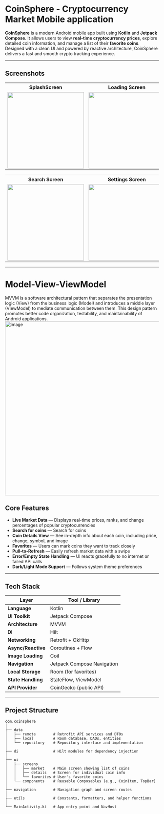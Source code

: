 # CoinSphere - Cryptocurrency Market Mobile application

**CoinSphere** is a modern Android mobile app built using **Kotlin** and **Jetpack Compose**. It allows users to view **real-time cryptocurrency prices**, explore detailed coin information, and manage a list of their **favorite coins**. Designed with a clean UI and powered by reactive architecture, CoinSphere delivers a fast and smooth crypto tracking experience.

---
## Screenshots

<table>
  <tr>
    <th>SplashScreen</th>
    <th>Loading Screen</th>
    <th>Market Screen</th>
  </tr>
  <tr>
    <td align="center">
      <img src="https://github.com/user-attachments/assets/877faeac-9441-472e-948c-3711a50f224f" width="250"/>
    </td>
    <td align="center">
      <img src="https://github.com/user-attachments/assets/7a69e70a-a773-43ab-90ec-d2b7a72c86ca" width="250"/>
    </td>
    <td align="center">
      <img src="https://github.com/user-attachments/assets/3f217815-f3db-477d-a1c4-4e091125f715"  width="250"/>
    </td>
  </tr>
</table>
<table>
  <tr>
    <th>Search Screen</th>
    <th>Settings Screen</th>
    <th>Error Screen</th>
  </tr>
  <tr>
    <td align="center">
      <img  src="https://github.com/user-attachments/assets/b9a14881-dc19-4f9e-8bc5-ce3dd54476b3" width="250"/>
    </td>
    <td align="center">
      <img src="" width="250"/>
    </td>
    <td align="center">
      <img src=""  width="250"/>
    </td>
  </tr>
</table>




---
# Model-View-ViewModel

MVVM is a software architectural pattern that separates the presentation logic (View) from the business logic (Model) and introduces a middle layer (ViewModel) to mediate communication between them. This design pattern promotes better code organization, testability, and maintainability of Android applications.
<img width="960" height="571" alt="image" src="https://github.com/user-attachments/assets/fb417718-ec6f-4aa2-9810-dfa88e7035f7" />


## Core Features

- **Live Market Data** — Displays real-time prices, ranks, and change percentages of popular cryptocurrencies
- **Search for coins** — Search for coins
- **Coin Details View** — See in-depth info about each coin, including price, change, symbol, and image
- **Favorites** — Users can mark coins they want to track closely
- **Pull-to-Refresh** — Easily refresh market data with a swipe
- **Error/Empty State Handling** — UI reacts gracefully to no internet or failed API calls
- **Dark/Light Mode Support** — Follows system theme preferences

---

## Tech Stack

| Layer             | Tool / Library        |
|------------------|------------------------|
| **Language**     | Kotlin                 |
| **UI Toolkit**   | Jetpack Compose        |
| **Architecture** | MVVM                   |
| **DI**           | Hilt                   |
| **Networking**   | Retrofit + OkHttp      |
| **Async/Reactive**| Coroutines + Flow     |
| **Image Loading**| Coil                   |
| **Navigation**   | Jetpack Compose Navigation |
| **Local Storage**| Room (for favorites)   |
| **State Handling**| StateFlow, ViewModel  |
| **API Provider** | CoinGecko (public API) |

---

## Project Structure

```text
com.coinsphere
│
├── data
│   ├── remote        # Retrofit API services and DTOs
│   ├── local         # Room database, DAOs, entities
│   └── repository    # Repository interface and implementation
│
├── di                # Hilt modules for dependency injection
│
├── ui
│   ├── screens
│   │   ├── market    # Main screen showing list of coins
│   │   ├── details   # Screen for individual coin info
│   │   └── favorites # User's favorite coins
│   └── components    # Reusable Composables (e.g., CoinItem, TopBar)
│
├── navigation        # Navigation graph and screen routes
│
├── utils             # Constants, formatters, and helper functions
│
└── MainActivity.kt   # App entry point and NavHost
```


